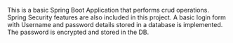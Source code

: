 This is a basic Spring Boot Application that performs crud operations.
Spring Security features are also included in this project.
A basic login form with Username and password details stored in a database is implemented.
The password is encrypted and stored in the DB.
